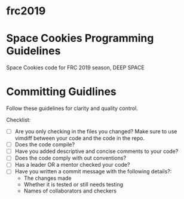 # frc2019

Space Cookies Programming Guidelines
=======
Space Cookies code for FRC 2019 season, DEEP SPACE <br/>

Committing Guidlines
=======
Follow these guidelines for clarity and quality control.

Checklist:
- [ ] Are you only checking in the files you changed? Make sure to use vimdiff between your code and the code in the repo.
- [ ] Does the code compile?
- [ ] Have you added descriptive and concise comments to your code?
- [ ] Does the code comply with out conventions?
- [ ] Has a leader OR a mentor checked your code?
- [ ] Have you written a commit message with the following details?:
	- The changes made
	- Whether it is tested or still needs testing
	- Names of collaborators and checkers
